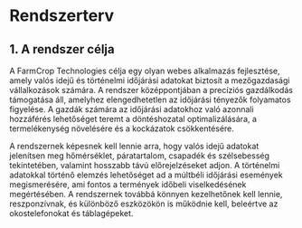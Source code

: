 # Rendszerterv

## 1. A rendszer célja
A FarmCrop Technologies célja egy olyan webes alkalmazás fejlesztése, amely valós idejű és történelmi időjárási adatokat biztosít a mezőgazdasági vállalkozások számára. A rendszer középpontjában a precíziós gazdálkodás támogatása áll, amelyhez elengedhetetlen az időjárási tényezők folyamatos figyelése. A gazdák számára az időjárási adatokhoz való azonnali hozzáférés lehetőséget teremt a döntéshozatal optimalizálására, a termelékenység növelésére és a kockázatok csökkentésére.

A rendszernek képesnek kell lennie arra, hogy valós idejű adatokat jelenítsen meg hőmérséklet, páratartalom, csapadék és szélsebesség tekintetében, valamint hosszabb távú előrejelzéseket adjon. A történelmi adatokkal történő elemzés lehetőséget ad a múltbéli időjárási események megismerésére, ami fontos a termények időbeli viselkedésének megértésében. A rendszernek továbbá könnyen kezelhetőnek kell lennie, reszponzívnak, és különböző eszközökön is működnie kell, beleértve az okostelefonokat és táblagépeket.